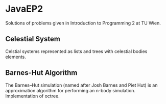 # JavaEP2

Solutions of problems given in Introduction to Programming 2 at TU Wien.

## Celestial System

Celstial systems represented as lists and trees with celestial bodies elements.

## Barnes-Hut Algorithm

The Barnes–Hut simulation (named after Josh Barnes and Piet Hut) is an approximation algorithm for performing an n-body simulation.
Implementation of octree.
